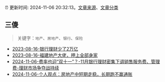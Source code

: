 :alarm_clock: 更新时间: 2024-11-06 20:32:13。[文章来源](/README.md)、[文章分类](/TAGS.md)

## 三傻


> 关键字：`地产`、`房地产`、`银行`、`保险`



- [2023-08-16-银行理财少了2万亿](https://www.aicaijing.com.cn/article/18565) 
- [2023-08-16-福建地产大佬，押上全部身家](https://www.aicaijing.com.cn/article/18567) 
- [2024-11-06-费率也迎“双十一”？-11月银行理财密集下调销售服务费、管理费-理财市场争夺战持续](https://www.cls.cn/detail/1849758) 
- [2024-11-06-个人观点：房地产中短期走稳，长期跑不赢通胀](https://xueqiu.com/8790885129/311313413) 
